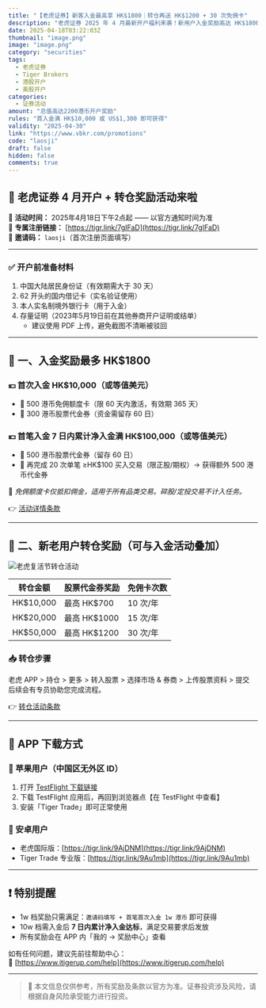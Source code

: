 ```yaml
---
title: "【老虎证券】新客入金最高享 HK$1800｜转仓再送 HK$1200 + 30 次免佣卡"
description: "老虎证券 2025 年 4 月最新开户福利来袭！新用户入金奖励高达 HK$1800，老用户转仓最高再领 HK$1200 股票券 + 30 次免佣卡，快来参与！"
date: 2025-04-18T03:22:03Z
thumbnail: "image.png"
image: "image.png"
category: "securities"
tags: 
  - 老虎证券
  - Tiger Brokers
  - 港股开户
  - 美股开户
categories: 
  - 证券活动
amount: "总值高达2200港币开户奖励"
rules: "首入金满 HK$10,000 或 US$1,300 即可获得"
validity: "2025-04-30"
link: "https://www.vbkr.com/promotions"
code: "laosji"
draft: false
hidden: false
comments: true
---
```


## 🐯 老虎证券 4 月开户 + 转仓奖励活动来啦

📅 **活动时间：** 2025年4月18日下午2点起 —— 以官方通知时间为准  
📲 **专属注册链接：** [https://tigr.link/7gIFaD](https://tigr.link/7gIFaD)  
🎁 **邀请码：** `laosji`（首次注册页面填写）

---

### ✅ 开户前准备材料

1. 中国大陆居民身份证（有效期需大于 30 天）  
2. 62 开头的国内借记卡（实名验证使用）  
3. 本人实名制境外银行卡（用于入金）  
4. 存量证明（2023年5月19日前在其他券商开户证明或结单）  
   - 建议使用 PDF 上传，避免截图不清晰被驳回  

---

## 🎉 一、入金奖励最多 HK$1800

### 💴 首次入金 HK$10,000（或等值美元）

- 🎁 500 港币免佣额度卡（限 60 天内激活，有效期 365 天）  
- 🎁 300 港币股票代金券（资金需留存 60 日）  

### 💴 首笔入金 7 日内累计净入金满 HK$100,000（或等值美元）

- 🎁 500 港币股票代金券（留存 60 日）  
- 🎁 再完成 20 次单笔 ≥HK$100 买入交易（限正股/期权）→ 获得额外 500 港币代金券  

📌 *免佣额度卡仅抵扣佣金，适用于所有品类交易。碎股/定投交易不计入任务。*

👉 [活动详情条款](https://tigr.link/9AqapE)

---

## 🔄 二、新老用户转仓奖励（可与入金活动叠加）

![老虎复活节转仓活动](image1.png)

| 转仓金额         | 股票代金券奖励 | 免佣卡次数 |
|------------------|----------------|------------|
| HK$10,000        | 最高 HK$700    | 10 次/年   |
| HK$20,000        | 最高 HK$1000   | 15 次/年   |
| HK$50,000        | 最高 HK$1200   | 30 次/年   |

### 📥 转仓步骤

老虎 APP > 持仓 > 更多 > 转入股票 > 选择市场 & 券商 > 上传股票资料 > 提交  
后续会有专员协助您完成流程。

👉 [转仓活动条款](https://tigr.link/9AjjAA)

---

## 📱 APP 下载方式

### 🍎 苹果用户（中国区无外区 ID）

1. 打开 [TestFlight 下载链接](https://testflight.apple.com/join/nGKe3E8R)  
2. 下载 TestFlight 应用后，再回到浏览器点【在 TestFlight 中查看】  
3. 安装「Tiger Trade」即可正常使用

### 🤖 安卓用户

- 老虎国际版：[https://tigr.link/9AjDNM](https://tigr.link/9AjDNM)  
- Tiger Trade 专业版：[https://tigr.link/9Au1mb](https://tigr.link/9Au1mb)

---

## ❗ 特别提醒

- 1w 档奖励只需满足：`邀请码填写 + 首笔首次入金 1w 港币` 即可获得  
- 10w 档需入金后 **7 日内累计净入金达标**，满足交易要求后发放  
- 所有奖励会在 APP 内「我的 → 奖励中心」查看  

如有任何问题，建议先前往帮助中心：  
🔗 [https://www.itigerup.com/help](https://www.itigerup.com/help)

---

> 📌 本文信息仅供参考，所有奖励及条款以官方为准。证券投资涉及风险，请根据自身风险承受能力进行投资。
